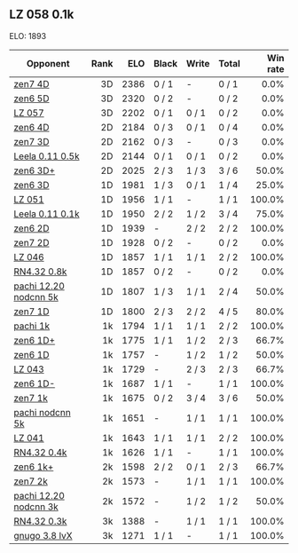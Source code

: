 ## LZ 058 0.1k ##

ELO: 1893

Opponent | Rank | ELO | Black | Write | Total | Win rate
---------|-----:|----:|-------|-------|-------|-------:
[zen7 4D](zen7%204D.md) | 3D | 2386 | 0 / 1 | - | 0 / 1 | 0.0%
[zen6 5D](zen6%205D.md) | 3D | 2320 | 0 / 2 | - | 0 / 2 | 0.0%
[LZ 057](LZ%20057.md) | 3D | 2202 | 0 / 1 | 0 / 1 | 0 / 2 | 0.0%
[zen6 4D](zen6%204D.md) | 2D | 2184 | 0 / 3 | 0 / 1 | 0 / 4 | 0.0%
[zen7 3D](zen7%203D.md) | 2D | 2162 | 0 / 3 | - | 0 / 3 | 0.0%
[Leela 0.11 0.5k](Leela%200.11%200.5k.md) | 2D | 2144 | 0 / 1 | 0 / 1 | 0 / 2 | 0.0%
[zen6 3D+](zen6%203D+.md) | 2D | 2025 | 2 / 3 | 1 / 3 | 3 / 6 | 50.0%
[zen6 3D](zen6%203D.md) | 1D | 1981 | 1 / 3 | 0 / 1 | 1 / 4 | 25.0%
[LZ 051](LZ%20051.md) | 1D | 1956 | 1 / 1 | - | 1 / 1 | 100.0%
[Leela 0.11 0.1k](Leela%200.11%200.1k.md) | 1D | 1950 | 2 / 2 | 1 / 2 | 3 / 4 | 75.0%
[zen6 2D](zen6%202D.md) | 1D | 1939 | - | 2 / 2 | 2 / 2 | 100.0%
[zen7 2D](zen7%202D.md) | 1D | 1928 | 0 / 2 | - | 0 / 2 | 0.0%
[LZ 046](LZ%20046.md) | 1D | 1857 | 1 / 1 | 1 / 1 | 2 / 2 | 100.0%
[RN4.32 0.8k](RN4.32%200.8k.md) | 1D | 1857 | 0 / 2 | - | 0 / 2 | 0.0%
[pachi 12.20 nodcnn 5k](pachi%2012.20%20nodcnn%205k.md) | 1D | 1807 | 1 / 3 | 1 / 1 | 2 / 4 | 50.0%
[zen7 1D](zen7%201D.md) | 1D | 1800 | 2 / 3 | 2 / 2 | 4 / 5 | 80.0%
[pachi 1k](pachi%201k.md) | 1k | 1794 | 1 / 1 | 1 / 1 | 2 / 2 | 100.0%
[zen6 1D+](zen6%201D+.md) | 1k | 1775 | 1 / 1 | 1 / 2 | 2 / 3 | 66.7%
[zen6 1D](zen6%201D.md) | 1k | 1757 | - | 1 / 2 | 1 / 2 | 50.0%
[LZ 043](LZ%20043.md) | 1k | 1729 | - | 2 / 3 | 2 / 3 | 66.7%
[zen6 1D-](zen6%201D-.md) | 1k | 1687 | 1 / 1 | - | 1 / 1 | 100.0%
[zen7 1k](zen7%201k.md) | 1k | 1675 | 0 / 2 | 3 / 4 | 3 / 6 | 50.0%
[pachi nodcnn 5k](pachi%20nodcnn%205k.md) | 1k | 1651 | - | 1 / 1 | 1 / 1 | 100.0%
[LZ 041](LZ%20041.md) | 1k | 1643 | 1 / 1 | 1 / 1 | 2 / 2 | 100.0%
[RN4.32 0.4k](RN4.32%200.4k.md) | 1k | 1626 | 1 / 1 | - | 1 / 1 | 100.0%
[zen6 1k+](zen6%201k+.md) | 2k | 1598 | 2 / 2 | 0 / 1 | 2 / 3 | 66.7%
[zen7 2k](zen7%202k.md) | 2k | 1573 | - | 1 / 1 | 1 / 1 | 100.0%
[pachi 12.20 nodcnn 3k](pachi%2012.20%20nodcnn%203k.md) | 2k | 1572 | - | 1 / 2 | 1 / 2 | 50.0%
[RN4.32 0.3k](RN4.32%200.3k.md) | 3k | 1388 | - | 1 / 1 | 1 / 1 | 100.0%
[gnugo 3.8 lvX](gnugo%203.8%20lvX.md) | 3k | 1271 | 1 / 1 | - | 1 / 1 | 100.0%
